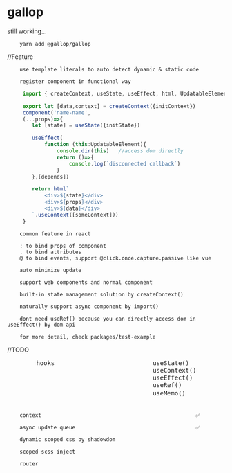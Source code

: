 # gallop

still working...

        yarn add @gallop/gallop

//Feature

        use template literals to auto detect dynamic & static code

        register component in functional way

```ts
     import { createContext, useState, useEffect, html, UpdatableElement } from '@gallop/gallop'

     export let [data,context] = createContext({initContext})
     component('name-name',
     (...props)=>{
        let [state] = useState({initState})

        useEffect( 
            function (this:UpdatableElement){
                console.dir(this)   //access dom directly
                return ()=>{
                    console.log(`disconnected callback`)
                }
        },[depends])

        return html`
            <div>${state}</div>
            <div>${props}</div>
            <div>${data}</div>
        `.useContext([someContext]))
     }
```

        common feature in react

        : to bind props of component
        . to bind attributes
        @ to bind events, support @click.once.capture.passive like vue

        auto minimize update

        support web components and normal component

        built-in state management solution by createContext()

        naturally support async component by import()

        dont need useRef() because you can directly access dom in useEffect() by dom api

        for more detail, check packages/test-example
//TODO

<p>
<pre>
        hooks                           useState()               ✅
                                        useContext()             ✅
                                        useEffect()              ✅
                                        useRef()                 ❌
                                        useMemo()                ❓

        context                                                  ✅

        async update queue                                       ✅

        dynamic scoped css by shadowdom

        scoped scss inject

        router
</pre>
</p>

